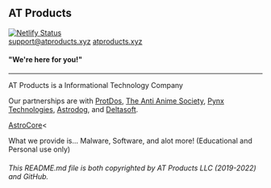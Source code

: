 <h2> AT Products </h2>

[![Netlify Status](https://api.netlify.com/api/v1/badges/faf5f3b5-bf03-457d-9deb-dbfc4d3b55ee/deploy-status)](https://app.netlify.com/sites/atproducts/deploys) <br> <a href="mailto:support@atproducts.xyz">support@atproducts.xyz</a> <a href="https://atproducts.xyz">atproducts.xyz</a>
<h4> "We're here for you!" </h4>
<hr>
<p> AT Products is a Informational Technology Company </p>
<p> Our partnerships are with <a href="https://protdos.com">ProtDos</a>, <a href="https://antianimesociety.tk">The Anti Anime Society</a>, <a href="https://sync-technologies.pynx.repl.co/">Pynx Technologies</a>, <a href="https://astrodog.xyz">Astrodog</a>, and <a href="https://deltasoft-tools.netlify.app/">Deltasoft</a>.
    <p> <a href="https://astrocore.net/">AstroCore</a><</p>
<p> What we provide is... Malware, Software, and alot more! (Educational and Personal use only) </p>
<h6> This README.md file is both copyrighted by AT Products LLC (2019-2022) and GitHub. </h6>



